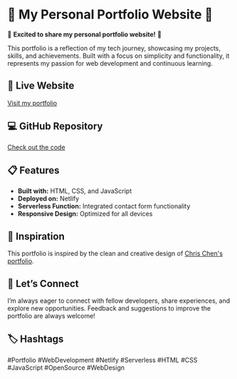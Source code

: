 # 🌟 My Personal Portfolio Website 🌟

🚀 **Excited to share my personal portfolio website!** 🚀

This portfolio is a reflection of my tech journey, showcasing my projects, skills, and achievements. Built with a focus on simplicity and functionality, it represents my passion for web development and continuous learning.

## 🔗 Live Website
[Visit my portfolio](https://priyanshuxsingh-portfolio.netlify.app/)

## 💻 GitHub Repository
[Check out the code](https://github.com/Priyanshu-Iron/Portfolio)

## 📋 Features
- **Built with:** HTML, CSS, and JavaScript
- **Deployed on:** Netlify
- **Serverless Function:** Integrated contact form functionality
- **Responsive Design:** Optimized for all devices

## 🎨 Inspiration
This portfolio is inspired by the clean and creative design of [Chris Chen's portfolio](https://www.chrischen.design).

## 🤝 Let’s Connect
I’m always eager to connect with fellow developers, share experiences, and explore new opportunities. Feedback and suggestions to improve the portfolio are always welcome!

## 🏷️ Hashtags
#Portfolio #WebDevelopment #Netlify #Serverless #HTML #CSS #JavaScript #OpenSource #WebDesign
